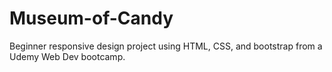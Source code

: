 # Museum-of-Candy
Beginner responsive design project using HTML, CSS, and bootstrap from a Udemy Web Dev bootcamp.
